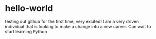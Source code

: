 # hello-world
testing out github for the first time, very excited!
I am a very driven individual that is looking to make a change into a new career. Can wait to start learning Python 
